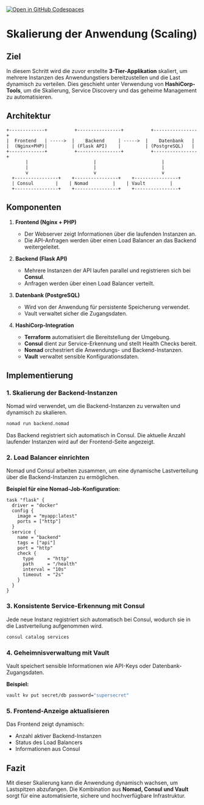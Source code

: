 [![Open in GitHub Codespaces](https://github.com/codespaces/badge.svg)](https://codespaces.new/CayoM/HashiStack/tree/03-skalierung)

# Skalierung der Anwendung (Scaling)

## Ziel
In diesem Schritt wird die zuvor erstellte **3-Tier-Applikation** skaliert, um mehrere Instanzen des Anwendungstiers bereitzustellen und die Last dynamisch zu verteilen. Dies geschieht unter Verwendung von **HashiCorp-Tools**, um die Skalierung, Service Discovery und das geheime Management zu automatisieren.

## Architektur
```
+-------------+          +----------------+          +----------------+
|  Frontend   | ----->  |    Backend     | ----->  |    Datenbank   |
|  (Nginx+PHP)|         | (Flask API)    |         | (PostgreSQL)   |
+-------------+          +----------------+          +----------------+
       |                        |                        |
       |                        |                        |
       v                        v                        v
  +----------------+    +----------------+    +----------------+
  | Consul        |    | Nomad         |    | Vault         |
  +----------------+    +----------------+    +----------------+
```

## Komponenten
1. **Frontend (Nginx + PHP)**
   - Der Webserver zeigt Informationen über die laufenden Instanzen an.
   - Die API-Anfragen werden über einen Load Balancer an das Backend weitergeleitet.

2. **Backend (Flask API)**
   - Mehrere Instanzen der API laufen parallel und registrieren sich bei **Consul**.
   - Anfragen werden über einen Load Balancer verteilt.

3. **Datenbank (PostgreSQL)**
   - Wird von der Anwendung für persistente Speicherung verwendet.
   - Vault verwaltet sicher die Zugangsdaten.

4. **HashiCorp-Integration**
   - **Terraform** automatisiert die Bereitstellung der Umgebung.
   - **Consul** dient zur Service-Erkennung und stellt Health Checks bereit.
   - **Nomad** orchestriert die Anwendungs- und Backend-Instanzen.
   - **Vault** verwaltet sensible Konfigurationsdaten.

## Implementierung
### 1. Skalierung der Backend-Instanzen
Nomad wird verwendet, um die Backend-Instanzen zu verwalten und dynamisch zu skalieren.

```bash
nomad run backend.nomad
```

Das Backend registriert sich automatisch in Consul. Die aktuelle Anzahl laufender Instanzen wird auf der Frontend-Seite angezeigt.

### 2. Load Balancer einrichten
Nomad und Consul arbeiten zusammen, um eine dynamische Lastverteilung über die Backend-Instanzen zu ermöglichen.

**Beispiel für eine Nomad-Job-Konfiguration:**
```hcl
task "flask" {
  driver = "docker"
  config {
    image = "myapp:latest"
    ports = ["http"]
  }
  service {
    name = "backend"
    tags = ["api"]
    port = "http"
    check {
      type     = "http"
      path     = "/health"
      interval = "10s"
      timeout  = "2s"
    }
  }
}
```

### 3. Konsistente Service-Erkennung mit Consul
Jede neue Instanz registriert sich automatisch bei Consul, wodurch sie in die Lastverteilung aufgenommen wird.

```bash
consul catalog services
```

### 4. Geheimnisverwaltung mit Vault
Vault speichert sensible Informationen wie API-Keys oder Datenbank-Zugangsdaten.

**Beispiel:**
```bash
vault kv put secret/db password="supersecret"
```

### 5. Frontend-Anzeige aktualisieren
Das Frontend zeigt dynamisch:
- Anzahl aktiver Backend-Instanzen
- Status des Load Balancers
- Informationen aus Consul

## Fazit
Mit dieser Skalierung kann die Anwendung dynamisch wachsen, um Lastspitzen abzufangen. Die Kombination aus **Nomad, Consul und Vault** sorgt für eine automatisierte, sichere und hochverfügbare Infrastruktur.

